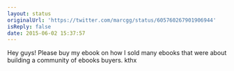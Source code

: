 ```yaml
---
layout: status
originalUrl: 'https://twitter.com/marcgg/status/605760267901906944'
isReply: false
date: 2015-06-02 15:37:57
---
```


Hey guys! Please buy my ebook on how I sold many ebooks that were about building a community of ebooks buyers. kthx
